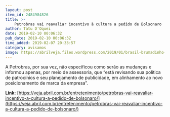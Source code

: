 ```yaml
---
layout: post
item_id: 2484984826
title: >-
    Petrobras vai reavaliar incentivo à cultura a pedido de Bolsonaro
author: Tatu D'Oquei
date: 2019-02-10 00:06:32
pub_date: 2019-02-10 00:06:32
time_added: 2019-02-07 20:33:57
category: avisamos
image: https://abrilveja.files.wordpress.com/2019/01/brasil-brumadinho-bolsonaro-20190125-0001.jpg?quality=70&strip=info&w=680&h=453&crop=1
---
```


A Petrobras, por sua vez, não especificou como serão as mudanças e informou apenas, por meio de assessoria, que “está revisando sua política de patrocínios e seu planejamento de publicidade, em alinhamento ao novo posicionamento de marca da empresa”.

**Link:** [https://veja.abril.com.br/entretenimento/petrobras-vai-reavaliar-incentivo-a-cultura-a-pedido-de-bolsonaro/](https://veja.abril.com.br/entretenimento/petrobras-vai-reavaliar-incentivo-a-cultura-a-pedido-de-bolsonaro/)

